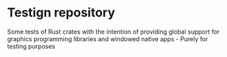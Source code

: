 # Testign repository 
Some tests of Rust crates with the intention of providing global support for graphics programming libraries and windowed native apps - Purely for testing purposes 
